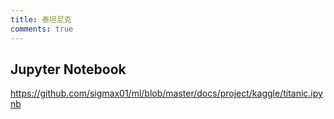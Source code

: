 ```yaml
---
title: 泰坦尼克
comments: true
---
```


## Jupyter Notebook

https://github.com/sigmax01/ml/blob/master/docs/project/kaggle/titanic.ipynb